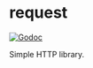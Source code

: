 # request

[![Godoc](https://godoc.org/github.com/hoanhan101/request?status.svg)](https://godoc.org/github.com/hoanhan101/request)

Simple HTTP library.

